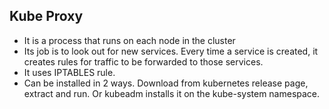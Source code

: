 ## Kube Proxy 

- It is a process that runs on each node in the cluster
- Its job is to look out for new services. Every time a service is created, it creates rules for traffic to be forwarded to those services. 
- It uses IPTABLES rule.
- Can be installed in 2 ways. Download from kubernetes release page, extract and run. Or kubeadm installs it on the kube-system namespace. 
